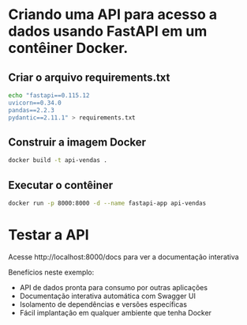 # Criando uma API para acesso a dados usando FastAPI em um contêiner Docker.

## Criar o arquivo requirements.txt
```bash
echo "fastapi==0.115.12
uvicorn==0.34.0
pandas==2.2.3
pydantic==2.11.1" > requirements.txt
```

## Construir a imagem Docker
```bash
docker build -t api-vendas .
```

## Executar o contêiner
```bash
docker run -p 8000:8000 -d --name fastapi-app api-vendas
```

# Testar a API

Acesse http://localhost:8000/docs para ver a documentação interativa

Benefícios neste exemplo:

* API de dados pronta para consumo por outras aplicações
* Documentação interativa automática com Swagger UI
* Isolamento de dependências e versões específicas
* Fácil implantação em qualquer ambiente que tenha Docker